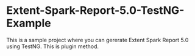 # Extent-Spark-Report-5.0-TestNG-Example

This is a sample project where you can gererate Extent Spark Report 5.0 using TestNG. This is plugin method.
